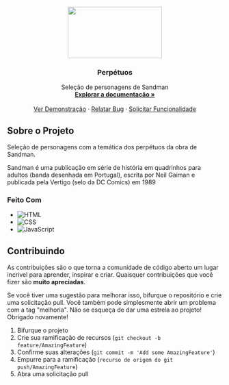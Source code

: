 
<!-- PROJECT LOGO -->
<br />
<div align="center">
  <a href="https://encrypted-tbn0.gstatic.com/images?q=tbn:ANd9GcQhkP4IUrQ24xwWra1FKnTMdVfZHDdZw2TUdg&usqp=CAU">
    <img src="https://encrypted-tbn0.gstatic.com/images?q=tbn:ANd9GcTJqKMQKcHpQghTOOcDwKIR0OboJ7EtjE7rqA&usqp=CAU" width="220" height="120"/>

  </a>

<h3 align="center">Perpétuos</h3>

  <p align="center">
    Seleção de personagens de Sandman 
    <br />
    <a href="https://github.com/MatheusSantos087/Projeto-Perpetuos/blob/main/index.html"><strong>Explorar a documentação »</strong></a>
    <br />
    <br />
    <a href="https://matheussantos087.github.io/Projeto-The_last_of_Us/">Ver Demonstração</a>
    ·
    <a href="https://github.com/MatheusSantos087/Projeto-Perpetuos/issues">Relatar Bug</a>
    ·
    <a href="https://github.com/MatheusSantos087/Projeto-Perpetuos/issues">Solicitar Funcionalidade</a>
  </p>
</div>


## Sobre o Projeto

 Seleção de personagens com a temática dos perpétuos da obra de Sandman.
 
  Sandman é uma publicação em série de história em quadrinhos para adultos (banda desenhada em Portugal), escrita por Neil Gaiman e publicada pela Vertigo (selo da DC Comics) em 1989

### Feito Com

* ![HTML][HTML.com]
* ![CSS][CSS.com]
* ![JavaScript][JavaScript.com]

## Contribuindo
As contribuições são o que torna a comunidade de código aberto um lugar incrível para aprender, inspirar e criar.  Quaisquer contribuições que você fizer são **muito apreciadas**.

 Se você tiver uma sugestão para melhorar isso, bifurque o repositório e crie uma solicitação pull.  Você também pode simplesmente abrir um problema com a tag "melhoria".
 Não se esqueça de dar uma estrela ao projeto!  Obrigado novamente!
 
 1. Bifurque o projeto
 2. Crie sua ramificação de recursos (`git checkout -b feature/AmazingFeature`)
 3. Confirme suas alterações (`git commit -m 'Add some AmazingFeature'`)
 4. Empurre para a ramificação (`recurso de origem do git push/AmazingFeature`)
 5. Abra uma solicitação pull

[HTML.com]: https://img.shields.io/badge/HTML-FF2D20?style=for-the-badge&logo=html5&logoColor=white
[CSS.com]: https://img.shields.io/badge/CSS-0769AD?style=for-the-badge&logo=css3&logoColor=white
[JavaScript.com]: https://img.shields.io/badge/JavaScript-F7DF1E?style=for-the-badge&logo=javascript&logoColor=black
